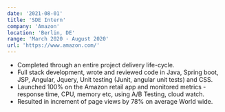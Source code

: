```yaml
---
date: '2021-08-01'
title: 'SDE Intern'
company: 'Amazon'
location: 'Berlin, DE'
range: 'March 2020 - August 2020'
url: 'https://www.amazon.com/'
---
```


- Completed through an entire project delivery life-cycle.
- Full stack development, wrote and reviewed code in Java, Spring boot, JSP, Angular, Jquery, Unit testing (Junit, angular unit tests) and CSS.
- Launched 100% on the Amazon retail app and monitored metrics - response time, CPU, memory etc, using A/B Testing, cloud watch.
- Resulted in increment of page views by 78% on average World wide.
